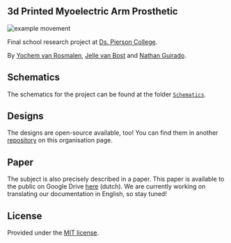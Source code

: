 ## 3d Printed Myoelectric Arm Prosthetic

![example movement](https://media.giphy.com/media/3o6nUYP9ADbv2gA6RO/giphy.gif)

Final school research project at [Ds. Pierson College](@Piersoncollege).

By [Yochem van Rosmalen](@yochem), [Jelle van Bost](@jelle641) and [Nathan Guirado](@NathGui).

## Schematics
The schematics for the project can be found at the folder [`Schematics`](/Schematics/).

## Designs
The designs are open-source available, too! You can find them in another [repository](https://github.com/3pmap/3dprints) on this organisation page.

## Paper
The subject is also precisely described in a paper. This paper is available to the public on Google Drive [here](https://drive.google.com/file/d/1VO7HPloXfy9UF7kW7OUBwdRGlpAyh3B8/view?usp=sharing) (dutch).
We are currently working on translating our documentation in English, so stay tuned!

## License
Provided under the [MIT license](https://www.github.com/3PMAP/3pmap/blob/master/LICENSE).
